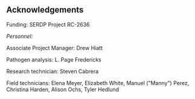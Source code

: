 ## Acknowledgements

Funding: SERDP Project RC-2636

*Personnel:*

Associate Project Manager: Drew Hiatt

Pathogen analysis: L. Page Fredericks

Research technician: Steven Cabrera

Field technicians: Elena Meyer, Elizabeth White, Manuel ("Manny") Perez, Christina Harden, Alison Ochs, Tyler Hedlund
